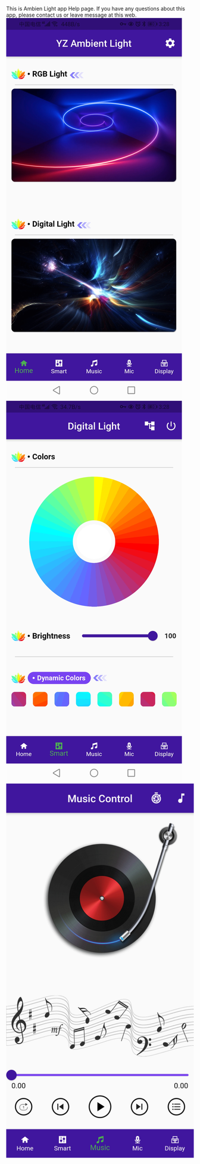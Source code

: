 This is Ambien Light app Help page. If you have any questions about this app, please contact us or leave message at this web.
![app home image](https://github.com/niteapps/AmbienLight/blob/main/home_en.jpg)
![app home image](https://github.com/niteapps/AmbienLight/blob/main/en1.jpg)
![app home image](https://github.com/niteapps/AmbienLight/blob/main/en2.jpg)
